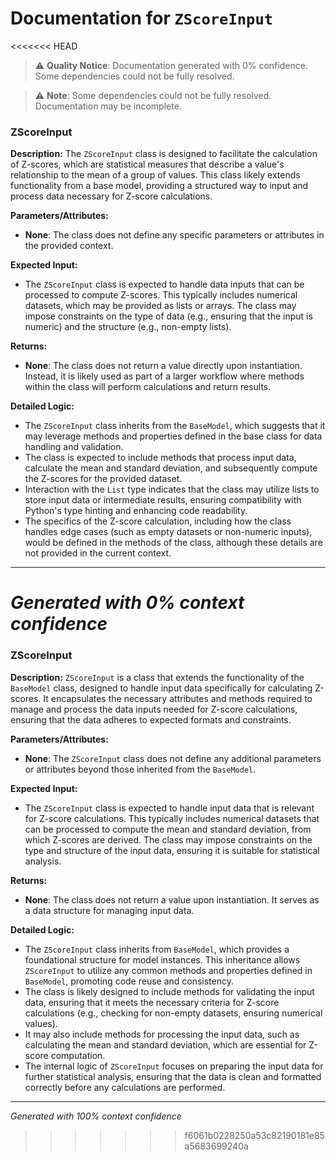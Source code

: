 # Documentation for `ZScoreInput`

<<<<<<< HEAD
> ⚠️ **Quality Notice**: Documentation generated with 0% confidence. Some dependencies could not be fully resolved.


> ⚠️ **Note**: Some dependencies could not be fully resolved. Documentation may be incomplete.
### ZScoreInput

**Description:**
The `ZScoreInput` class is designed to facilitate the calculation of Z-scores, which are statistical measures that describe a value's relationship to the mean of a group of values. This class likely extends functionality from a base model, providing a structured way to input and process data necessary for Z-score calculations.

**Parameters/Attributes:**
- **None**: The class does not define any specific parameters or attributes in the provided context.

**Expected Input:**
- The `ZScoreInput` class is expected to handle data inputs that can be processed to compute Z-scores. This typically includes numerical datasets, which may be provided as lists or arrays. The class may impose constraints on the type of data (e.g., ensuring that the input is numeric) and the structure (e.g., non-empty lists).

**Returns:**
- **None**: The class does not return a value directly upon instantiation. Instead, it is likely used as part of a larger workflow where methods within the class will perform calculations and return results.

**Detailed Logic:**
- The `ZScoreInput` class inherits from the `BaseModel`, which suggests that it may leverage methods and properties defined in the base class for data handling and validation.
- The class is expected to include methods that process input data, calculate the mean and standard deviation, and subsequently compute the Z-scores for the provided dataset.
- Interaction with the `List` type indicates that the class may utilize lists to store input data or intermediate results, ensuring compatibility with Python's type hinting and enhancing code readability.
- The specifics of the Z-score calculation, including how the class handles edge cases (such as empty datasets or non-numeric inputs), would be defined in the methods of the class, although these details are not provided in the current context.

---
*Generated with 0% context confidence*
=======
### ZScoreInput

**Description:**
`ZScoreInput` is a class that extends the functionality of the `BaseModel` class, designed to handle input data specifically for calculating Z-scores. It encapsulates the necessary attributes and methods required to manage and process the data inputs needed for Z-score calculations, ensuring that the data adheres to expected formats and constraints.

**Parameters/Attributes:**
- **None**: The `ZScoreInput` class does not define any additional parameters or attributes beyond those inherited from the `BaseModel`.

**Expected Input:**
- The `ZScoreInput` class is expected to handle input data that is relevant for Z-score calculations. This typically includes numerical datasets that can be processed to compute the mean and standard deviation, from which Z-scores are derived. The class may impose constraints on the type and structure of the input data, ensuring it is suitable for statistical analysis.

**Returns:**
- **None**: The class does not return a value upon instantiation. It serves as a data structure for managing input data.

**Detailed Logic:**
- The `ZScoreInput` class inherits from `BaseModel`, which provides a foundational structure for model instances. This inheritance allows `ZScoreInput` to utilize any common methods and properties defined in `BaseModel`, promoting code reuse and consistency.
- The class is likely designed to include methods for validating the input data, ensuring that it meets the necessary criteria for Z-score calculations (e.g., checking for non-empty datasets, ensuring numerical values).
- It may also include methods for processing the input data, such as calculating the mean and standard deviation, which are essential for Z-score computation.
- The internal logic of `ZScoreInput` focuses on preparing the input data for further statistical analysis, ensuring that the data is clean and formatted correctly before any calculations are performed.

---
*Generated with 100% context confidence*
>>>>>>> f6061b0228250a53c82190181e85a5683699240a
